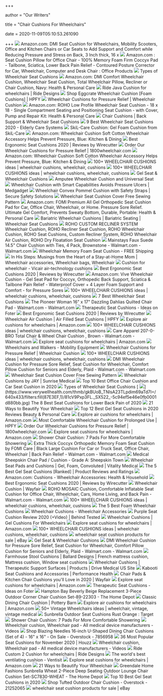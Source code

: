 +++
        
author = "Our Writers"
        
title = "Chair Cushions For Wheelchairs"
        
date = 2020-11-09T05:10:53.261090
        
+++
[ ![](https://images-na.ssl-images-amazon.com/images/I/81Tpv2BvuDL._AC_SL1500_.jpg)](https://images-na.ssl-images-amazon.com/images/I/81Tpv2BvuDL._AC_SL1500_.jpg) Amazon.com: DMI Seat Cushion for Wheelchairs, Mobility Scooters, Office and  Kitchen Chairs or Car Seats to Add Support and Comfort while Reducing  Pressure and Stress on Back, 3 Inch thick, 16 x
[ ![](https://images-na.ssl-images-amazon.com/images/I/71%2Bz5gyKABL._AC_SL1500_.jpg)](https://images-na.ssl-images-amazon.com/images/I/71%2Bz5gyKABL._AC_SL1500_.jpg) Amazon.com : Seat Cushion Pillow for Office Chair - 100% Memory Foam Firm  Coccyx Pad - Tailbone, Sciatica, Lower Back Pain Relief - Contoured Posture  Corrector for Car, Wheelchair, Computer and Desk Chair : Office Products
[ ![](https://www.wheelchair-works.com/images/wheelchairseatcushion.jpg)](https://www.wheelchair-works.com/images/wheelchairseatcushion.jpg) Types of Wheelchair Seat Cushions
[ ![](https://m.media-amazon.com/images/I/71Puaae+N8L._AC_SS350_.jpg)](https://m.media-amazon.com/images/I/71Puaae+N8L._AC_SS350_.jpg) Amazon.com: DMI Comfort Wheelchair Cushion, Wheelchair Seat Cushion, Total Wheelchair  Pillow, Recliner or Chair Cushion, Navy: Health & Personal Care
[ ![](https://www.ridedesigns.com/sites/ridedesigns.com/files/Ride_Java_Back_system_0.jpg)](https://www.ridedesigns.com/sites/ridedesigns.com/files/Ride_Java_Back_system_0.jpg) Ride Java Cushion for wheelchairs | Ride Designs
[ ![](https://cdns.webareacontrol.com/prodimages/1000-X-1000/1/1/101220191838Complete-Medical-Eggcrate-Wheelchair-Cushion-1-L.png)](https://cdns.webareacontrol.com/prodimages/1000-X-1000/1/1/101220191838Complete-Medical-Eggcrate-Wheelchair-Cushion-1-L.png) Shop Eggcrate Wheelchair Cushion [Foam Cushions] | HPFY
[ ![](https://cdns.webareacontrol.com/prodimages/300-X-290/1/n/12620173041Complete-Medical-Dual-Comfort-Wheelchair-Cushion-T.png)](https://cdns.webareacontrol.com/prodimages/300-X-290/1/n/12620173041Complete-Medical-Dual-Comfort-Wheelchair-Cushion-T.png) Wheelchair Cushions for Pressure Relief | Wheelchair Cushion
[ ![](https://images-na.ssl-images-amazon.com/images/I/3139R8g1cZL._AC_.jpg)](https://images-na.ssl-images-amazon.com/images/I/3139R8g1cZL._AC_.jpg) Amazon.com: ROHO Low Profile Wheelchair Seat Cushion - 18 x 18 - Single  Compartment Seating and Positioning Seat Cushion - with Cover, Pump and  Repair Kit: Health & Personal Care
[ ![](https://www.allegromedical.com/images/productImages/C5/2B/Coccyx-Gel-Seat-Cushion-557328-PRODUCT-MEDIUM_IMAGE.jpg)](https://www.allegromedical.com/images/productImages/C5/2B/Coccyx-Gel-Seat-Cushion-557328-PRODUCT-MEDIUM_IMAGE.jpg) Chair Cushions | Back Support & Wheelchair Seat Cushions
[ ![](https://elderlycaresystems.com/wp-content/uploads/2019/04/Best-Wheelchair-Seat-Cushions-16.jpg?ezimgfmt=rs:352x235/rscb1/ng:webp/ngcb1)](https://elderlycaresystems.com/wp-content/uploads/2019/04/Best-Wheelchair-Seat-Cushions-16.jpg?ezimgfmt=rs:352x235/rscb1/ng:webp/ngcb1) 9 Best Wheelchair Seat Cushions 2020 - Elderly Care Systems
[ ![](https://www.alimed.com/_resources/cache/images/product/751010A_1000x1000-pad.jpg)](https://www.alimed.com/_resources/cache/images/product/751010A_1000x1000-pad.jpg) SkiL-Care Cushion: Gel Foam Cushion from SkiL-Care
[ ![](https://images-na.ssl-images-amazon.com/images/I/71zpRL8cCyL._AC_SX425_.jpg)](https://images-na.ssl-images-amazon.com/images/I/71zpRL8cCyL._AC_SX425_.jpg) Amazon.com: Wheelchair Cushion Soft Cotton Wheelchair Accessory Helps  Prevent Pressure, Blue: Kitchen & Dining
[ ![](https://cdn.thewirecutter.com/wp-content/media/2020/09/ergonomicseatcushions2020-2048-9754-2x1-1.jpg?auto=webp&crop=2:1&quality=75&width=1024)](https://cdn.thewirecutter.com/wp-content/media/2020/09/ergonomicseatcushions2020-2048-9754-2x1-1.jpg?auto=webp&crop=2:1&quality=75&width=1024) Best Ergonomic Seat Cushions 2020 | Reviews by Wirecutter
[ ![](https://www.1800wheelchair.com/media/catalog/cache/ed7473d75b23583478f15424198aaeb8.jpg)](https://www.1800wheelchair.com/media/catalog/cache/ed7473d75b23583478f15424198aaeb8.jpg) Order Our Wheelchair Cushions for Pressure Relief | 1800wheelchair.com
[ ![](https://m.media-amazon.com/images/I/71DseASJZxL._AC_SS350_.jpg)](https://m.media-amazon.com/images/I/71DseASJZxL._AC_SS350_.jpg) Amazon.com: Wheelchair Cushion Soft Cotton Wheelchair Accessory Helps  Prevent Pressure, Blue: Kitchen & Dining
[ ![](https://i.pinimg.com/236x/9e/74/f7/9e74f73f5a7b18c21a3406ffd051648b.jpg)](https://i.pinimg.com/236x/9e/74/f7/9e74f73f5a7b18c21a3406ffd051648b.jpg) 100+ WHEELCHAIR CUSHIONS ideas | wheelchair cushions, wheelchair, cushions
[ ![](https://i.pinimg.com/236x/a6/0d/98/a60d989b170c32068ebe2ca5d2d49495.jpg)](https://i.pinimg.com/236x/a6/0d/98/a60d989b170c32068ebe2ca5d2d49495.jpg) 100+ WHEELCHAIR CUSHIONS ideas | wheelchair cushions, wheelchair, cushions
[ ![](https://www.novajoy.com/wp-content/uploads/2014/08/2603Cb.jpg)](https://www.novajoy.com/wp-content/uploads/2014/08/2603Cb.jpg) Gel Seat & Wheelchair Cushions
[ ![](https://www.alimed.com/_resources/cache/images/product/70504A_1000x1000-pad.jpg)](https://www.alimed.com/_resources/cache/images/product/70504A_1000x1000-pad.jpg) Amputee Wheelchair Cushion and Universal Seat
[ ![](https://www.medgadget.com/wp-content/uploads/2018/09/smart-chair-cushion.jpg)](https://www.medgadget.com/wp-content/uploads/2018/09/smart-chair-cushion.jpg) Wheelchair Cushion with Smart Capabilities Avoids Pressure Ulcers |  Medgadget
[ ![](https://www.securesafetysolutions.com/wp-content/uploads/2018/03/WCC_SCPC-1.png)](https://www.securesafetysolutions.com/wp-content/uploads/2018/03/WCC_SCPC-1.png) Wheelchair Convex Pommel Cushion with Safety Straps | Secure Safety  Solutions
[ ![](http://www.craftandfabriclinks.com/wheelchair_cushion/15_img/wheelchair_cushion_pattern.jpg)](http://www.craftandfabriclinks.com/wheelchair_cushion/15_img/wheelchair_cushion_pattern.jpg) Wheelchair Seat Cushion Cover Free Sewing Pattern
[ ![](https://images-na.ssl-images-amazon.com/images/I/81ce%2BL%2BZnjL._AC_SX425_.jpg)](https://images-na.ssl-images-amazon.com/images/I/81ce%2BL%2BZnjL._AC_SX425_.jpg) Amazon.com: FOMI Premium All Gel Orthopedic Seat Cushion Pad for Car,  Office Chair, Wheelchair, or Home. Pressure Sore Relief. Ultimate Gel  Comfort, Prevents Sweaty Bottom, Durable, Portable: Health & Personal Care
[ ![](https://image.rehabmart.com/include-mt/img-resize.asp?path=/imagesfromrd/str-2770-100-000_sofcare_chair_cushion.jpg&newwidth=210&quality=80)](https://image.rehabmart.com/include-mt/img-resize.asp?path=/imagesfromrd/str-2770-100-000_sofcare_chair_cushion.jpg&newwidth=210&quality=80) Bariatric Wheelchair Cushions | Bariatric Seating | Wheelchair Seat Cushions
[ ![](https://cdn3.volusion.com/zwtzl.zffqj/v/vspfiles/photos/RECLINER-2.jpg?v-cache=1475117255)](https://cdn3.volusion.com/zwtzl.zffqj/v/vspfiles/photos/RECLINER-2.jpg?v-cache=1475117255) ROHO CUSTOM RECLINER SYSTEM Wheelchair Cushion, ROHO Recliner Seat Cushion,  ROHO Wheelchair Cushion, ROHO Seat Cushions, Custom Recliner System, ROHO  Wheelchair Air Cushion, ROHO Dry Floatation Seat Cushion
[ ![](https://i5.walmartimages.com/asr/d5b4fb05-fc2b-4198-9a94-8aa00a663ba4_1.cd88d5405728869bfd7efa48afe4774a.jpeg)](https://i5.walmartimages.com/asr/d5b4fb05-fc2b-4198-9a94-8aa00a663ba4_1.cd88d5405728869bfd7efa48afe4774a.jpeg) Mainstays Faux Suede 14.5" Chair Cushion with Ties, 4 Pack, Brownstone -  Walmart.com - Walmart.com
[ ![](https://www.rehabmart.com/include-mt/img-resize.asp?path=/imagesfromrd/chb-p102-00-seat-cushion.jpg&newwidth=650)](https://www.rehabmart.com/include-mt/img-resize.asp?path=/imagesfromrd/chb-p102-00-seat-cushion.jpg&newwidth=650) Wheelchair Memory Foam Seat Cushion - FREE Shipping
[ ![](https://i.pinimg.com/originals/c5/56/5a/c5565a47358f46dad71ba1ab010822fd.jpg)](https://i.pinimg.com/originals/c5/56/5a/c5565a47358f46dad71ba1ab010822fd.jpg) In His Steps: Musings from the Heart of a Stay-at-Home Mom | Wheelchair  accessories, Wheelchair bags, Wheelchair
[ ![](https://vicair.com/wp-content/uploads/2019/06/cushion_for_wheelchair_Vicair.png)](https://vicair.com/wp-content/uploads/2019/06/cushion_for_wheelchair_Vicair.png) Cushion for wheelchair - Vicair air-technology cushions
[ ![](https://cdn.thewirecutter.com/wp-content/media/2020/09/ergonomicseatcushions2020-2048-9763.jpg?auto=webp&quality=60&width=570)](https://cdn.thewirecutter.com/wp-content/media/2020/09/ergonomicseatcushions2020-2048-9763.jpg?auto=webp&quality=60&width=570) Best Ergonomic Seat Cushions 2020 | Reviews by Wirecutter
[ ![](https://m.media-amazon.com/images/S/aplus-seller-content-images-us-east-1/ATVPDKIKX0DER/A164XQT7IPAAIU/d6f368cc-9ced-4626-8a34-fee18a0f5ebd._CR0,0,970,1300_PT0_SX970__.jpg)](https://m.media-amazon.com/images/S/aplus-seller-content-images-us-east-1/ATVPDKIKX0DER/A164XQT7IPAAIU/d6f368cc-9ced-4626-8a34-fee18a0f5ebd._CR0,0,970,1300_PT0_SX970__.jpg) Amazon.com: Vive Wheelchair Cushion - Gel Seat Pad for Coccyx, Orthopedic  Back Support, Sciatica & Tailbone Pain Relief - Waterproof Cover + 4 Layer  Foam Support and Comfort - for Pressure Sores
[ ![](https://i.pinimg.com/236x/63/92/c9/6392c9844e6e146593559a619c6ea43f.jpg)](https://i.pinimg.com/236x/63/92/c9/6392c9844e6e146593559a619c6ea43f.jpg) 100+ WHEELCHAIR CUSHIONS ideas | wheelchair cushions, wheelchair, cushions
[ ![](https://www.womansworld.com/wp-content/uploads/2019/03/best-wheelchair-seat-cushions.png)](https://www.womansworld.com/wp-content/uploads/2019/03/best-wheelchair-seat-cushions.png) 7 Best Wheelchair Seat Cushions
[ ![](https://i5.walmartimages.com/asr/f27166b4-b8e7-4d64-8c7f-2e01fdde7b07_3.fd45d85d86e2786a9fd37d445721bed3.jpeg)](https://i5.walmartimages.com/asr/f27166b4-b8e7-4d64-8c7f-2e01fdde7b07_3.fd45d85d86e2786a9fd37d445721bed3.jpeg) The Pioneer Woman 16" x 17" Dazzling Dahlias Quilted Chair Pad -  Walmart.com - Walmart.com
[ ![](https://foter.com/photos/273/therapeutic-chair-cushion.jpg?s=pi)](https://foter.com/photos/273/therapeutic-chair-cushion.jpg?s=pi) Therapeutic Seat Cushions - Ideas on Foter
[ ![](https://cdn.thewirecutter.com/wp-content/media/2020/09/ergonomicseatcushions2020-2048-9756.jpg)](https://cdn.thewirecutter.com/wp-content/media/2020/09/ergonomicseatcushions2020-2048-9756.jpg) Best Ergonomic Seat Cushions 2020 | Reviews by Wirecutter
[ ![](https://cdns.webareacontrol.com/prodimages/300-X-290/3/n/3620173710ROHO-High-Profile-Single-Compartment-Cushion-T.png)](https://cdns.webareacontrol.com/prodimages/300-X-290/3/n/3620173710ROHO-High-Profile-Single-Compartment-Cushion-T.png) Wheelchair Air Cushion | Air Filled Seat Cushions | HPFY
[ ![](https://m.media-amazon.com/images/I/61GBeoTNZyL._SS350_AC_.jpg)](https://m.media-amazon.com/images/I/61GBeoTNZyL._SS350_AC_.jpg) Explore air cushions for wheelchairs | Amazon.com
[ ![](https://i.pinimg.com/236x/cd/7e/95/cd7e9578ee0cf24228e806fe6cc4d4d9.jpg)](https://i.pinimg.com/236x/cd/7e/95/cd7e9578ee0cf24228e806fe6cc4d4d9.jpg) 100+ WHEELCHAIR CUSHIONS ideas | wheelchair cushions, wheelchair, cushions
[ ![](https://i5.walmartimages.com/asr/16820c75-34e4-4f7d-835b-484ed6dc7b34_1.fba3971446e8d2bfe02f5f3dd1a7bff3.jpeg)](https://i5.walmartimages.com/asr/16820c75-34e4-4f7d-835b-484ed6dc7b34_1.fba3971446e8d2bfe02f5f3dd1a7bff3.jpeg) Care Apparel 207-0-BRO Total Chair & Wheel Chair Cushion &#44; Brown -  Walmart.com - Walmart.com
[ ![](https://m.media-amazon.com/images/I/61Loh+z4c8L._SS350_AC_.jpg)](https://m.media-amazon.com/images/I/61Loh+z4c8L._SS350_AC_.jpg) Explore seat cushions for wheelchairs | Amazon.com
[ ![](https://uploads-ssl.webflow.com/588669e0fc623b007a94f4bf/58921b8e6f316a8b71420394_IMG_0158-01.jpg)](https://uploads-ssl.webflow.com/588669e0fc623b007a94f4bf/58921b8e6f316a8b71420394_IMG_0158-01.jpg) Wheelchairs and Walkers - Mobility Equipment
[ ![](https://cdns.webareacontrol.com/prodimages/300-X-290/2/r/26720194355Curve-Wheelchair-Cushion-With-Comfort-Tek-Cover-T.png)](https://cdns.webareacontrol.com/prodimages/300-X-290/2/r/26720194355Curve-Wheelchair-Cushion-With-Comfort-Tek-Cover-T.png) Wheelchair Cushions for Pressure Relief | Wheelchair Cushion
[ ![](https://i.pinimg.com/236x/a1/78/4b/a1784b9ba46768716873d676d994e921.jpg)](https://i.pinimg.com/236x/a1/78/4b/a1784b9ba46768716873d676d994e921.jpg) 100+ WHEELCHAIR CUSHIONS ideas | wheelchair cushions, wheelchair, cushions
[ ![](https://i5.walmartimages.com/asr/a41963d6-9107-44cf-a6c8-d33242562483_1.e1eee7f7f4b4d2f8d66aa94cf051aa0f.jpeg)](https://i5.walmartimages.com/asr/a41963d6-9107-44cf-a6c8-d33242562483_1.e1eee7f7f4b4d2f8d66aa94cf051aa0f.jpeg) DMI Wheelchair Cushion for Pressure Sore Relief, Seat Cushion for Wheelchair,  Comfort Pillow Cushion for Seniors and Elderly, Plaid - Walmart.com -  Walmart.com
[ ![](https://www.craftandfabriclinks.com/wheelchair_cushion/wheelchair_cushion.jpg)](https://www.craftandfabriclinks.com/wheelchair_cushion/wheelchair_cushion.jpg) Wheelchair Seat Cushion Cover Free Sewing Pattern
[ ![](https://www.sunrisemedical.com/getattachment/seating-positioning/Jay/Wheelchair-Cushions/Duo-Cushion/JAY_Duo_Cushion_Beauty.jpg.aspx?width=442)](https://www.sunrisemedical.com/getattachment/seating-positioning/Jay/Wheelchair-Cushions/Duo-Cushion/JAY_Duo_Cushion_Beauty.jpg.aspx?width=442) Wheelchair Cushions by JAY | Sunrise Medical
[ ![](https://thez8.com/wp-content/uploads/2017/07/Seat-Cushion.jpg)](https://thez8.com/wp-content/uploads/2017/07/Seat-Cushion.jpg) Top 10 Best Office Chair Cushion and Car Seat Cushion in 2020
[ ![](https://www.wheelchair-works.com/images/foamcushion2.jpg)](https://www.wheelchair-works.com/images/foamcushion2.jpg) Types of Wheelchair Seat Cushions
[ ![](https://www.verywellhealth.com/thmb/gkBUoB_TNIsA23TLpdim69aTd7I=/640x433/filters:fill(87E3EF,1)/81cV9Pxp3FL._SX522_-5c94ef5e46e0fb0001d880bb.jpg)](https://www.verywellhealth.com/thmb/gkBUoB_TNIsA23TLpdim69aTd7I=/640x433/filters:fill(87E3EF,1)/81cV9Pxp3FL._SX522_-5c94ef5e46e0fb0001d880bb.jpg) The 8 Best Seat Cushions for Lower Back Pain of 2020
[ ![](https://assets.website-files.com/5bd9e60905f3642ed2df0fc2/5d3f3a3425d7f17127db1883_6526-2T-min.jpg)](https://assets.website-files.com/5bd9e60905f3642ed2df0fc2/5d3f3a3425d7f17127db1883_6526-2T-min.jpg) 21 Ways to Beautify Your Wheelchair
[ ![](https://themarany.com/wp-content/uploads/2019/09/9-The-GENERAL-Gel-Seat-and-Wheelchair-Cushion-350x210.jpg)](https://themarany.com/wp-content/uploads/2019/09/9-The-GENERAL-Gel-Seat-and-Wheelchair-Cushion-350x210.jpg) Top 12 Best Gel Seat Cushions in 2020 Reviews Beauty & Personal Care
[ ![](https://m.media-amazon.com/images/I/91t4yEc6YIL._SS350_AC_.jpg)](https://m.media-amazon.com/images/I/91t4yEc6YIL._SS350_AC_.jpg) Explore air cushions for wheelchairs | Amazon.com
[ ![](https://cdns.webareacontrol.com/prodimages/1000-X-1000/2/e/2382018545Wheelchair-cushions-The-most-comfortable-seat-for-prolonged-use-aim.png)](https://cdns.webareacontrol.com/prodimages/1000-X-1000/2/e/2382018545Wheelchair-cushions-The-most-comfortable-seat-for-prolonged-use-aim.png) Most Comfortable Wheelchair Cushion for Prolonged Use | HPFY
[ ![](https://www.1800wheelchair.com/media/catalog/cache/d41b4af44d384dcff4cc48b7ae7e060d.jpg)](https://www.1800wheelchair.com/media/catalog/cache/d41b4af44d384dcff4cc48b7ae7e060d.jpg) Order Our Wheelchair Cushions for Pressure Relief | 1800wheelchair.com
[ ![](https://m.media-amazon.com/images/I/71tv+D97z2L._SS350_AC_.jpg)](https://m.media-amazon.com/images/I/71tv+D97z2L._SS350_AC_.jpg) Explore seat cushions for wheelchairs | Amazon.com
[ ![](https://teakshowerstools.net/wp-content/uploads/2019/06/Best-shower-chair-cushion.jpg)](https://teakshowerstools.net/wp-content/uploads/2019/06/Best-shower-chair-cushion.jpg) Shower Chair Cushion: 7 Pads For More Comfortable Showering
[ ![](https://i5.walmartimages.com/asr/193515bb-a7dc-4356-86af-dc4394e22fd2_1.df113fa8984b9804c043dcfd97849fba.jpeg?odnWidth=612&odnHeight=612&odnBg=ffffff)](https://i5.walmartimages.com/asr/193515bb-a7dc-4356-86af-dc4394e22fd2_1.df113fa8984b9804c043dcfd97849fba.jpeg?odnWidth=612&odnHeight=612&odnBg=ffffff) Extra Thick Coccyx Orthopedic Memory Foam Seat Cushion by FOMI Care | Black  Large Cushion For Car or Truck Seat, Office Chair, Wheelchair | Back Pain  Relief - Walmart.com - Walmart.com
[ ![](https://www.sheepskintown.com/images_wm/large/Medical_Sheepskin_Chair_Pad_667.jpg)](https://www.sheepskintown.com/images_wm/large/Medical_Sheepskin_Chair_Pad_667.jpg) Medical Sheepskin Chair Pad / Cushion - Grade A: Sheepskin Town
[ ![](https://www.vitalitymedical.com/media/extendware/ewimageopt/media/inline/cd/d/KHLKBGUG1616-0a1.jpg)](https://www.vitalitymedical.com/media/extendware/ewimageopt/media/inline/cd/d/KHLKBGUG1616-0a1.jpg) Wheelchair Seat Pads and Cushions | Gel, Foam, Convoluted | Vitality Medical
[ ![](https://www.top5reviewed.com/wp-content/uploads/2015/12/Gel-Seat-Cushions-220x220.png)](https://www.top5reviewed.com/wp-content/uploads/2015/12/Gel-Seat-Cushions-220x220.png) The 5 Best Gel Seat Cushions [Ranked] | Product Reviews and Ratings
[ ![](https://m.media-amazon.com/images/I/61jTmmvG3EL._AC_UL320_.jpg)](https://m.media-amazon.com/images/I/61jTmmvG3EL._AC_UL320_.jpg) Amazon.com: Cushions - Wheelchair Accessories: Health & Household
[ ![](https://cdn.thewirecutter.com/wp-content/media/2020/09/ergonomicseatcushions2020-2048-9765.jpg)](https://cdn.thewirecutter.com/wp-content/media/2020/09/ergonomicseatcushions2020-2048-9765.jpg) Best Ergonomic Seat Cushions 2020 | Reviews by Wirecutter
[ ![](https://secure.img1-fg.wfcdn.com/im/07007292/resize-h310-w310%5Ecompr-r85/6939/6939114/comfy-seat-cushion.jpg)](https://secure.img1-fg.wfcdn.com/im/07007292/resize-h310-w310%5Ecompr-r85/6939/6939114/comfy-seat-cushion.jpg) Wheelchair Cushion | Wayfair
[ ![](https://i5.walmartimages.com/asr/b4108910-2772-402a-9c5f-fb688aba013c_1.dcc0f8543a7fbd612c3580c507b45e5f.jpeg?odnWidth=612&odnHeight=612&odnBg=ffffff)](https://i5.walmartimages.com/asr/b4108910-2772-402a-9c5f-fb688aba013c_1.dcc0f8543a7fbd612c3580c507b45e5f.jpeg?odnWidth=612&odnHeight=612&odnBg=ffffff) ROHO MOSAIC Cushion, Comfortable Inflatable Seat Cushion for Office Chair,  Wheelchair, Cars, Home Living, and Back Pain - Walmart.com - Walmart.com
[ ![](https://i.pinimg.com/236x/a4/30/86/a430861839ac75e2f65afe6c6964d881.jpg)](https://i.pinimg.com/236x/a4/30/86/a430861839ac75e2f65afe6c6964d881.jpg) 100+ WHEELCHAIR CUSHIONS ideas | wheelchair cushions, wheelchair, cushions
[ ![](https://www.rehabmart.com/include-mt/img-resize.asp?path=/imagesfromrd/nc-91408_norco%20foam%20wheelchair%20cushion.jpg&maxheight=250&width=365&product_name=Norco%20Latex-Free%20Foam%20Wheelchair%20Cushion%20with%20Cotton%20Cover)](https://www.rehabmart.com/include-mt/img-resize.asp?path=/imagesfromrd/nc-91408_norco%20foam%20wheelchair%20cushion.jpg&maxheight=250&width=365&product_name=Norco%20Latex-Free%20Foam%20Wheelchair%20Cushion%20with%20Cotton%20Cover) The 5 Best Foam Wheelchair Cushions
[ ![](https://karmanhealth-karmanhealthcare.netdna-ssl.com/wp-content/uploads/2013/02/memoryfoam-247x300.jpg)](https://karmanhealth-karmanhealthcare.netdna-ssl.com/wp-content/uploads/2013/02/memoryfoam-247x300.jpg) Wheelchair Cushions - Wheelchair Accessories
[ ![](https://myslumberyard.com/wp-content/uploads/purple-seat-cushion-review-pad-hyper-elastic-polymer-2-1024x576.jpg)](https://myslumberyard.com/wp-content/uploads/purple-seat-cushion-review-pad-hyper-elastic-polymer-2-1024x576.jpg) Purple Seat Cushion Review 2020 (+Video) | Behind Tested
[ ![](https://www.actionproducts.com/media/catalog/product/cache/1/small_image/9df78eab33525d08d6e5fb8d27136e95/x/a/xact_lite_cutaway2.jpg)](https://www.actionproducts.com/media/catalog/product/cache/1/small_image/9df78eab33525d08d6e5fb8d27136e95/x/a/xact_lite_cutaway2.jpg) Wheelchair Cushions | Gel Cushions For Wheelchairs
[ ![](https://m.media-amazon.com/images/I/81KDrly1gHL._SS350_AC_.jpg)](https://m.media-amazon.com/images/I/81KDrly1gHL._SS350_AC_.jpg) Explore seat cushions for wheelchairs | Amazon.com
[ ![](https://i.pinimg.com/236x/bd/8c/4d/bd8c4d9b94ff63e7ff7f92d8f86ebe88.jpg)](https://i.pinimg.com/236x/bd/8c/4d/bd8c4d9b94ff63e7ff7f92d8f86ebe88.jpg) 100+ WHEELCHAIR CUSHIONS ideas | wheelchair cushions, wheelchair, cushions
[ ![](https://i.ebayimg.com/thumbs/images/g/As4AAOSwC-1fWO~W/s-l225.jpg)](https://i.ebayimg.com/thumbs/images/g/As4AAOSwC-1fWO~W/s-l225.jpg) wheelchair seat cushion products for sale | eBay
[ ![](https://www.novajoy.com/wp-content/uploads/2017/12/WEB_2603CF-R-ON-WHEELCHAIR.jpg)](https://www.novajoy.com/wp-content/uploads/2017/12/WEB_2603CF-R-ON-WHEELCHAIR.jpg) Gel Seat & Wheelchair Cushions
[ ![](https://i5.walmartimages.com/asr/cafe0936-2b87-40a2-a7b9-48ebdc35860f_1.f46f808732c72aad2095938ecbde6f89.jpeg?odnWidth=282&odnHeight=282&odnBg=ffffff)](https://i5.walmartimages.com/asr/cafe0936-2b87-40a2-a7b9-48ebdc35860f_1.f46f808732c72aad2095938ecbde6f89.jpeg?odnWidth=282&odnHeight=282&odnBg=ffffff) DMI Wheelchair Cushion for Pressure Sore Relief, Seat Cushion for Wheelchair,  Comfort Pillow Cushion for Seniors and Elderly, Plaid - Walmart.com -  Walmart.com
[ ![](https://i.pinimg.com/originals/c7/0d/b6/c70db60d1a868a4cbe5b91365aa4e93f.jpg)](https://i.pinimg.com/originals/c7/0d/b6/c70db60d1a868a4cbe5b91365aa4e93f.jpg) Farmhouse Stool Cushions | Ballard Designs | French mattress cushion,  Mattress cushion, Window seat cushions
[ ![](https://www.drivemedical.com/medias/sys_master/images/images/h35/h98/9303407951902/105580.jpg)](https://www.drivemedical.com/medias/sys_master/images/images/h35/h98/9303407951902/105580.jpg) Wheelchair Cushions | Therapeutic Support Surfaces | Products | Drive  Medical US Site
[ ![](https://www.performancehealth.com/media/catalog/product/cache/933c72112d518ec06f8b7477609fd2b9/k/a/kabooti-wide-seat-cushion.jpg)](https://www.performancehealth.com/media/catalog/product/cache/933c72112d518ec06f8b7477609fd2b9/k/a/kabooti-wide-seat-cushion.jpg) Kabooti Seat Cushions and Accessories | Performance Health
[ ![](https://secure.img1-fg.wfcdn.com/im/55675153/resize-h600-w600%5Ecompr-r85/1641/16410480/Chair+%26+Seat+Cushions.jpg)](https://secure.img1-fg.wfcdn.com/im/55675153/resize-h600-w600%5Ecompr-r85/1641/16410480/Chair+%26+Seat+Cushions.jpg) Chair Pads & Kitchen Chair Cushions you'll Love in 2020 | Wayfair
[ ![](https://m.media-amazon.com/images/I/61vOCjraf-L._SS350_AC_.jpg)](https://m.media-amazon.com/images/I/61vOCjraf-L._SS350_AC_.jpg) Explore seat cushions for wheelchairs | Amazon.com
[ ![](https://foter.com/photos/342/therapeutic-seat-cushions-2.jpg?s=pi)](https://foter.com/photos/342/therapeutic-seat-cushions-2.jpg?s=pi) Therapeutic Seat Cushions - Ideas on Foter
[ ![](https://images.homedepot-static.com/productImages/ce648f35-2717-4b3c-acab-43fbcf1db171/svn/hampton-bay-lounge-chair-cushions-89-22303-64_1000.jpg)](https://images.homedepot-static.com/productImages/ce648f35-2717-4b3c-acab-43fbcf1db171/svn/hampton-bay-lounge-chair-cushions-89-22303-64_1000.jpg) Hampton Bay Beverly Beige Replacement 3-Piece Outdoor Corner Chair Cushion  Set-89-22303 - The Home Depot
[ ![](https://assets.pbimgs.com/pbimgs/ab/images/dp/wcm/202034/0688/classic-dining-chair-cushion-c.jpg)](https://assets.pbimgs.com/pbimgs/ab/images/dp/wcm/202034/0688/classic-dining-chair-cushion-c.jpg) Classic Dining Chair Cushion | Pottery Barn
[ ![](https://m.media-amazon.com/images/I/91-QBrY0wZL._SS350_AC_.jpg)](https://m.media-amazon.com/images/I/91-QBrY0wZL._SS350_AC_.jpg) Explore air cushions for wheelchairs | Amazon.com
[ ![](https://i.pinimg.com/236x/75/66/d0/7566d057cd28b2f7b27e5bf89945199f.jpg)](https://i.pinimg.com/236x/75/66/d0/7566d057cd28b2f7b27e5bf89945199f.jpg) 50+ Vintage Wheelchairs ideas | wheelchair, vintage, vintage medical
[ ![](https://target.scene7.com/is/image/Target/GUEST_825cbc71-9bae-49c6-be71-40ff133515a4?wid=488&hei=488&fmt=pjpeg)](https://target.scene7.com/is/image/Target/GUEST_825cbc71-9bae-49c6-be71-40ff133515a4?wid=488&hei=488&fmt=pjpeg) Sunbrella Outdoor Seat Cushions Rust Orange : Target
[ ![](https://teakshowerstools.net/wp-content/uploads/2019/06/Medokare-Shower-Chair-With-Cushion.jpg)](https://teakshowerstools.net/wp-content/uploads/2019/06/Medokare-Shower-Chair-With-Cushion.jpg) Shower Chair Cushion: 7 Pads For More Comfortable Showering
[ ![](https://img.medicalexpo.com/images_me/photo-m2/74656-13834421.jpg)](https://img.medicalexpo.com/images_me/photo-m2/74656-13834421.jpg) Wheelchair cushion, Wheelchair pad - All medical device manufacturers -  Videos
[ ![](https://ak1.ostkcdn.com/images/products/is/images/direct/47cb945b99a131f4cb8046d1eb1556c7f0a57aa4/Blazing-Needles-16-inch-U-Shaped-Dining-Chair-Cushions-%28Set-of-4%29.jpg?impolicy=medium)](https://ak1.ostkcdn.com/images/products/is/images/direct/47cb945b99a131f4cb8046d1eb1556c7f0a57aa4/Blazing-Needles-16-inch-U-Shaped-Dining-Chair-Cushions-%28Set-of-4%29.jpg?impolicy=medium) Shop Blazing Needles 16-inch U-Shaped Dining Chair Cushions (Set of 4) -  16" x 16" - On Sale - Overstock - 7856958
[ ![](https://st.hzcdn.com/fimgs/18e1164e0a53fba5_9846-w233-h233-b1-p10--.jpg)](https://st.hzcdn.com/fimgs/18e1164e0a53fba5_9846-w233-h233-b1-p10--.jpg) 36 Most Popular Seat Cushions for November 2020 | Houzz
[ ![](https://img.medicalexpo.com/images_me/photo-m2/86377-5648017.jpg)](https://img.medicalexpo.com/images_me/photo-m2/86377-5648017.jpg) Wheelchair cushion, Wheelchair pad - All medical device manufacturers -  Videos
[ ![](https://www.ridedesigns.com/sites/ridedesigns.com/files/RCC2System_ShapeCapture_Scan_Shelly.jpg)](https://www.ridedesigns.com/sites/ridedesigns.com/files/RCC2System_ShapeCapture_Scan_Shelly.jpg) Ride Custom 2 Cushion for wheelchairs | Ride Designs
[ ![](https://www.ventisit.nl/wp-content/uploads/2019/02/kussen-Stoeltjes-2019-2.jpg)](https://www.ventisit.nl/wp-content/uploads/2019/02/kussen-Stoeltjes-2019-2.jpg) The world's best ventilating cushion - Ventisit
[ ![](https://m.media-amazon.com/images/I/71Z+Tsi6GLL._AC_SX273_.jpg)](https://m.media-amazon.com/images/I/71Z+Tsi6GLL._AC_SX273_.jpg) Explore seat cushions for wheelchairs | Amazon.com
[ ![](https://assets.website-files.com/5bd9e60905f3642ed2df0fc2/5d3f3a82b4d443a605ac1e63_71nlGLOih2L._SX522_-min.jpg)](https://assets.website-files.com/5bd9e60905f3642ed2df0fc2/5d3f3a82b4d443a605ac1e63_71nlGLOih2L._SX522_-min.jpg) 21 Ways to Beautify Your Wheelchair
[ ![](https://images.homedepot-static.com/productImages/4896e638-a752-466e-afde-a669dccfe3ac/svn/greendale-home-fashions-lounge-chair-cushions-sc7830-wheat-64_1000.jpg)](https://images.homedepot-static.com/productImages/4896e638-a752-466e-afde-a669dccfe3ac/svn/greendale-home-fashions-lounge-chair-cushions-sc7830-wheat-64_1000.jpg) Greendale Home Fashions Sunbrella Wheat 2-Piece Deep Seating Outdoor Lounge Chair  Cushion Set-SC7830-WHEAT - The Home Depot
[ ![](https://370734-1158797-raikfcquaxqncofqfm.stackpathdns.com/wp-content/uploads/2018/08/ZIRAKI-e1543814502456.jpg)](https://370734-1158797-raikfcquaxqncofqfm.stackpathdns.com/wp-content/uploads/2018/08/ZIRAKI-e1543814502456.jpg) Top 10 Best Gel Seat Cushions in 2020
[ ![](https://ak1.ostkcdn.com/images/products/21252065/Tufted-Outdoor-Chair-Cushion-40036dce-a76f-440c-9979-4bb311558394_600.jpg?impolicy=medium)](https://ak1.ostkcdn.com/images/products/21252065/Tufted-Outdoor-Chair-Cushion-40036dce-a76f-440c-9979-4bb311558394_600.jpg?impolicy=medium) Shop Tufted Outdoor Chair Cushion - Overstock - 21252065
[ ![](https://i.ebayimg.com/thumbs/images/g/DdYAAOSwOwJc-Wz9/s-l225.jpg)](https://i.ebayimg.com/thumbs/images/g/DdYAAOSwOwJc-Wz9/s-l225.jpg) wheelchair seat cushion products for sale | eBay
